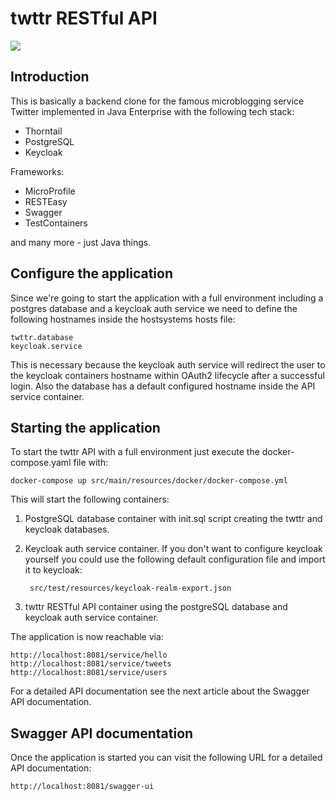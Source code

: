 # twttr RESTful API

![](https://github.com/kayroone/twttr/workflows/twttr/badge.svg)

## Introduction

This is basically a backend clone for the famous microblogging service Twitter implemented in Java Enterprise with
the following tech stack:

- Thorntail
- PostgreSQL
- Keycloak

Frameworks:

- MicroProfile
- RESTEasy
- Swagger
- TestContainers

and many more - just Java things.

## Configure the application

Since we're going to start the application with a full environment including a postgres database and a keycloak auth 
service we need to define the following hostnames inside the hostsystems hosts file:

    twttr.database
    keycloak.service
    
This is necessary because the keycloak auth service will redirect the user to the keycloak containers hostname within 
OAuth2 lifecycle after a successful login. Also the database has a default configured hostname inside the API service 
container.   

## Starting the application

To start the twttr API with a full environment just execute the docker-compose.yaml file with:

    docker-compose up src/main/resources/docker/docker-compose.yml 

This will start the following containers:

1. PostgreSQL database container with init.sql script creating the twttr and keycloak databases.
2. Keycloak auth service container. If you don't want to configure keycloak yourself you could use the following 
default configuration file and import it to keycloak:

        src/test/resources/keycloak-realm-export.json
    
3. twttr RESTful API container using the postgreSQL database and keycloak auth service container.

The application is now reachable via:

    http://localhost:8081/service/hello
    http://localhost:8081/service/tweets
    http://localhost:8081/service/users
    
For a detailed API documentation see the next article about the Swagger API documentation.
 
## Swagger API documentation

Once the application is started you can visit the following URL for a detailed API documentation:

    http://localhost:8081/swagger-ui
